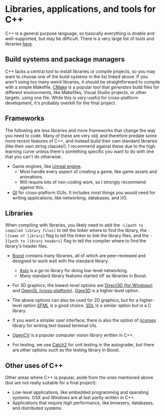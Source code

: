 # Libraries, applications, and tools for C++

C++ is a general purpose language, so basically everything is doable and well-supported, but may be difficult.
There is a very large list of tools and libraries [here](https://en.cppreference.com/w/cpp/links/libs).

## Build systems and package managers

C++ lacks a central tool to install libraries or compile projects, so you may want to choose one of the build systems in the list linked above.
If you aren't using too many weird libraries, it should be straightforward to compile with a simple Makefile.
[CMake](https://cmake.org/) is a popular tool that _generates_ build files for different environments, like Makefiles, Visual Studio projects, or other targets, using one file.
While this is very useful for cross-platform development, it's probably overkill for the final project.

## Frameworks

The following are less libraries and more frameworks that change the way you need to code.
Many of these are very old, and therefore predate some more recent features of C++, and instead build their own standard libraries (like their own string classes!).
I recommend against these due to the high learning curve unless there's something specific you want to do with one that you can't do otherwise.

- Game engines, like [Unreal engine](https://www.unrealengine.com/en-US/).
  - Most handle every aspect of creating a game, like game assets and animations.
  - Will require lots of non-coding work, so I strongly recommend against this.
- [Qt](https://www.qt.io/) for cross-platform GUIs. It includes most things you would need for writing applications, like networking, databases, and I/O.

## Libraries

When compiling with libraries, you likely need to add the `-L[path to compiled library files]` to tell the linker where to find the library, the `-l[name of library]` flag to tell the linker to link the library files, and the `-I[path to library headers]` flag to tell the compiler where to find the library's header files.

- [Boost](https://www.boost.org/) contains many libraries, all of which are peer-reviewed and designed to work well with the standard library.
  - [Asio](https://www.boost.org/doc/libs/1_77_0/doc/html/boost_asio.html) is a go-to library for doing low-level networking.
  - Many standard library features started off as libraries in Boost.

- For 3D graphics, the lowest-level options are [Direct3D (for Windows)](https://docs.microsoft.com/en-us/windows/win32/direct3d) and [OpenGL (cross-platform)](https://www.opengl.org//). [Ogre3D](https://www.ogre3d.org/) is a higher-level option.

- The above options can also be used for 2D graphics, but for a higher-level option [SFML](https://www.sfml-dev.org/index.php) is a good choice. [SDL](https://www.libsdl.org/) is a similar option but is a C library.

- If you want a simpler user interface, there is also the option of [ncurses](https://invisible-island.net/ncurses/) library for writing text-based terminal UIs.

- [OpenCV](https://opencv.org/) is a popular computer vision library written in C++.

- For testing, we use [Catch2](https://github.com/catchorg/Catch2) for unit testing in the autograder, but there are other options such as the testing library in Boost.

## Other uses of C++

Other areas where C++ is popular, aside from the ones mentioned above (but are not really suitable for a final project):
- Low-level applications, like embedded programming and operating systems. OSX and Windows are at last partly written in C++.
- Applications that require high performance, like browsers, databases, and distributed systems.
